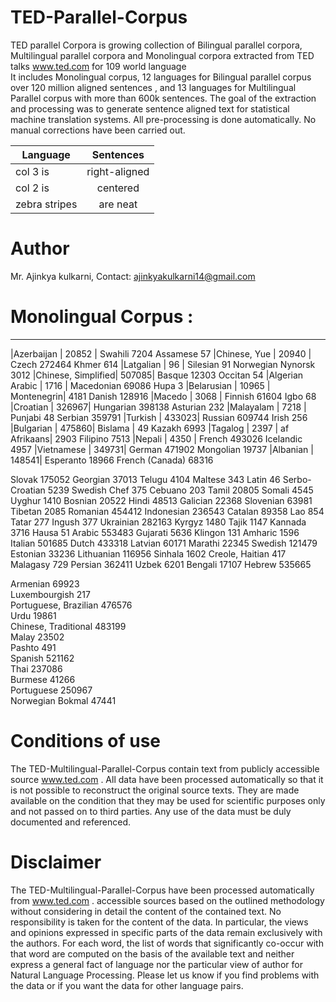# TED-Parallel-Corpus

TED parallel Corpora is growing collection of Bilingual parallel corpora, Multilingual
parallel corpora and Monolingual corpora extracted from TED talks www.ted.com for 109 world language  
It includes Monolingual corpus, 12 languages for Bilingual parallel corpus over 120 million aligned sentences
, and 13 languages for Multilingual Parallel corpus with more than 600k sentences.
The goal of the extraction and processing was to generate sentence aligned text 
for statistical machine translation systems. All pre-processing is done automatically. 
No manual corrections have been carried out.

| Language      | Sentences     |
| ------------- |:-------------:| 
| col 3 is      | right-aligned |
| col 2 is      | centered      |
| zebra stripes | are neat      |

# Author

Mr. Ajinkya kulkarni, 
Contact: ajinkyakulkarni14@gmail.com

# Monolingual Corpus :
-------------------------------------------------------------------------------------------------------------
|Azerbaijan	    |   20852 | Swahili    	  7204			Assamese           	57
|Chinese, Yue       |  	20940 |	Czech      	  272464		Khmer 	            614
|Latgalian          |  	96    |	Silesian  	  91			  Norwegian Nynorsk 	3012
|Chinese, Simplified| 	507085|	Basque     	  12303			Occitan 	          54
|Algerian Arabic    | 	1716  |	Macedonian 	  69086			Hupa 	              3
|Belarusian         |  	10965 |	Montenegrin|   4181			Danish 	            128916
|Macedo             |  	3068  |	Finnish    	  61604			Igbo 	              68
|Croatian           |  	326967|	Hungarian  	  398138		Asturian 	          232
|Malayalam          |  	7218  |	Punjabi    	  48			  Serbian 	          359791
|Turkish            |  	433023|	Russian    	  609744		Irish 	            256
|Bulgarian          |  	475860|	Bislama     | 	  49			  Kazakh 	            6993
|Tagalog            |  	2397  |	af Afrikaans|  2903			Filipino 	          7513
|Nepali             |  	4350  |	French 	      493026		Icelandic 	        4957
|Vietnamese         |  	349731|	German 	      471902		Mongolian 	        19737
|Albanian 	    |   148541|	Esperanto 	  18966			French (Canada) 	  68316
									
									
Slovak 	175052			Georgian 	37013			Telugu 	4104
Maltese 	343			Latin 	46			Serbo-Croatian 	5239
Swedish Chef 	375			Cebuano 	203			Tamil 	20805
Somali 	4545			Uyghur 	1410			Bosnian 	20522
Hindi 	48513			Galician 	22368			Slovenian 	63981
Tibetan 	2085			Romanian 	454412			Indonesian 	236543
Catalan 	89358			Lao 	854			Tatar 	277
Ingush 	377			Ukrainian 	282163			Kyrgyz 	1480
Tajik 	1147			Kannada 	3716			Hausa 	51
Arabic 	553483			Gujarati 	5636			Klingon 	131
Amharic 	1596			Italian 	501685			Dutch 	433318
Latvian 	60171			Marathi 	22345			Swedish 	121479
Estonian 	33236			Lithuanian 	116956			Sinhala 	1602
Creole, Haitian 	417			Malagasy 	729			Persian 	362411
Uzbek 	6201			Bengali 	17107			Hebrew 	535665
									
									
Armenian 	69923								
Luxembourgish 	217								
Portuguese, Brazilian 	476576								
Urdu 	19861								
Chinese, Traditional 	483199								
Malay 	23502								
Pashto 	491								
Spanish 	521162								
Thai 	237086								
Burmese 	41266								
Portuguese 	250967								
Norwegian Bokmal 	47441								




# Conditions of use

The TED-Multilingual-Parallel-Corpus contain text from publicly accessible source www.ted.com .
All data have been processed automatically so that it is not possible to reconstruct 
the original source texts. They are made available on the condition that they may be used for scientific purposes only 
and not passed on to third parties. Any use of the data must be duly documented and referenced.

# Disclaimer

The TED-Multilingual-Parallel-Corpus have been processed automatically from www.ted.com .
accessible sources based on the outlined methodology without considering in 
detail the content of the contained text. No responsibility is taken for the 
content of the data. In particular, the views and opinions expressed in specific 
parts of the data remain exclusively with the authors.
For each word, the list of words that significantly co-occur with that word are 
computed on the basis of the available text and neither express a general fact of 
language nor the particular view of author for Natural Language Processing.
Please let us know if you find problems with the data or if you want the data for other language pairs. 


